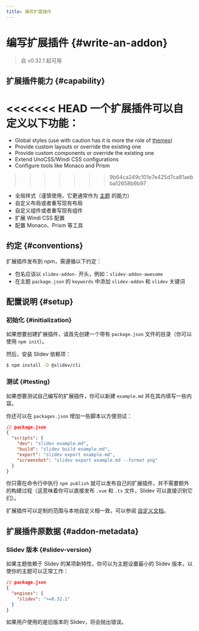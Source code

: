 ```yaml
---
title: 编写扩展插件
---
```


# 编写扩展插件 {#write-an-addon}

> 自 v0.32.1 起可用

## 扩展插件能力 {#capability}

<<<<<<< HEAD
一个扩展插件可以自定义以下功能：
=======
- Global styles (use with caution has it is more the role of [themes](/themes/use))
- Provide custom layouts or override the existing one
- Provide custom components or override the existing one
- Extend UnoCSS/Windi CSS configurations
- Configure tools like Monaco and Prism
>>>>>>> 9b64ca249c101e7e425d7ca81aebba12658b9b97

- 全局样式（谨慎使用，它更通常作为 [主题](/themes/use) 的能力）
- 自定义布局或者重写现有布局
- 自定义组件或者重写现有组件
- 扩展 Windi CSS 配置
- 配置 Monaco、Prism 等工具

## 约定 {#conventions}

扩展插件发布到 npm，需遵循以下约定：

- 包名应该以 `slidev-addon-` 开头，例如：`slidev-addon-awesome`
- 在主题 `package.json` 的 `keywords` 中添加 `slidev-addon` 和 `slidev` 关键词

## 配置说明 {#setup}

### 初始化 {#initialization}

如果想要创建扩展插件，请首先创建一个带有 `package.json` 文件的目录（你可以使用 `npm init`）。

然后，安装 Slidev 依赖项：

```bash
$ npm install -D @slidev/cli
```

### 测试 {#testing}

如果想要测试自己编写的扩展插件，你可以新建 `example.md` 并在其内填写一些内容。

你还可以在 `packages.json` 增加一些脚本以方便测试：

```json
// package.json
{
  "scripts": {
    "dev": "slidev example.md",
    "build": "slidev build example.md",
    "export": "slidev export example.md",
    "screenshot": "slidev export example.md --format png"
  }
}
```

你只需在命令行中执行 `npm publish` 就可以发布自己的扩展插件，并不需要额外的构建过程（这意味着你可以直接发布 `.vue` 和 `.ts` 文件，Slidev 可以直接识别它们）。

扩展插件可以定制的范围与本地自定义相一致，可以参阅 [自定义文档](/custom/)。

## 扩展插件原数据 {#addon-metadata}

### Slidev 版本 {#slidev-version}

如果主题依赖于 Slidev 的某项新特性，你可以为主题设置最小的 Slidev 版本，以使你的主题可以正常工作：

```json
// package.json
{
  "engines": {
    "slidev": ">=0.32.1"
  }
}
```

如果用户使用的是旧版本的 Slidev，将会抛出错误。
